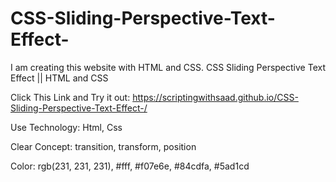 # CSS-Sliding-Perspective-Text-Effect-
I am creating this website with HTML and CSS. CSS Sliding Perspective Text Effect || HTML and CSS


Click This Link and Try it out: https://scriptingwithsaad.github.io/CSS-Sliding-Perspective-Text-Effect-/

Use Technology: 
Html, Css

Clear Concept: 
transition, transform, position

Color: 
rgb(231, 231, 231), 
#fff, 
#f07e6e, 
#84cdfa, 
#5ad1cd
